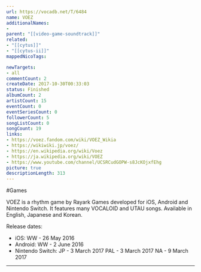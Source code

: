 ```yaml
---
url: https://vocadb.net/T/6484
name: VOEZ
additionalNames: 
- 
parent: "[[video-game-soundtrack]]"
related:
- "[[cytus]]"
- "[[cytus-ii]]"
mappedNicoTags:

newTargets:
- all
commentCount: 2
createDate: 2017-10-30T00:33:03
status: Finished
albumCount: 2
artistCount: 15
eventCount: 0
eventSeriesCount: 0
followerCount: 5
songListCount: 0
songCount: 19
links: 
- https://voez.fandom.com/wiki/VOEZ_Wikia
- https://wikiwiki.jp/voez/
- https://en.wikipedia.org/wiki/Voez
- https://ja.wikipedia.org/wiki/VOEZ
- https://www.youtube.com/channel/UCSRCudGOPW-s8JcKOjxfEhg
picture: true
descriptionLength: 313
---
```


#Games

VOEZ is a rhythm game by Rayark Games developed for iOS, Android and Nintendo Switch.
It features many VOCALOID and UTAU songs.
Available in English, Japanese and Korean.

Release dates:

- iOS:
WW - 26 May 2016
- Android:
WW - 2 June 2016
- Nintendo Switch:
JP - 3 March 2017
PAL - 3 March 2017
NA - 9 March 2017

---

